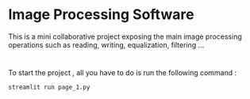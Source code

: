 # Image Processing Software
This is a mini collaborative project exposing the main image processing operations such as reading, writing, equalization, filtering ...
# 
To start the project , all you have to do is run the following command :
``` Shell
streamlit run page_1.py 
```
